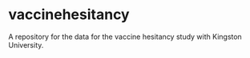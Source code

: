 # vaccinehesitancy
A repository for the data for the vaccine hesitancy study with Kingston University. 
